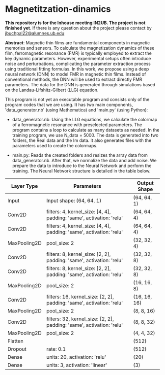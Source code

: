 # Magnetitzation-dinamics
**This repository is for the Inhouse meeting IN2UB. The project is not finished yet**. If there is any question about the project please contact by jbuchpal22@alumnes.ub.edu

**Abstract**: Magnetic thin films are fundamental components in magnetic memories and sensors. To calculate the magnetization dynamics of these film, ferromagnetic resonance (FMR) is typically employed to extract the key dynamic parameters. However, experimental setups often introduce noise and perturbations, complicating the parameter extraction process using traditional fitting formulas. 
 In this work, we propose using a deep neural network (DNN) to model FMR in magnetic thin films. Instead of conventional methods, the DNN will be used to extract directly FMR parameters. The data for the DNN is generated through simulations based on the Landau-Lifshitz-Gilbert (LLG) equation.

This program is not yet an executable program and consists only of the program codes that we are using. It has two main components, 'data_generator.nb' (using Mathematica) and 'main.py' (using Python):

- data_generator.nb: Using the LLG equations, we calculate the colormap of a ferromagnetic resonance with preselected parameters. The program contains a loop to calculate as many datasets as needed. In the training program, we use N_data = 5000. The data is generated into two folders, the Real data and the Im data. It also generates files with the parameters used to create the colormaps.

- main.py: Reads the created folders and resizes the array data from data_generator.nb. After that, we normalize the data and add noise. We prepare the data to introduce to the Neural Network and perform the training. The Neural Network structure is detailed in the table below.



| Layer Type          | Parameters                                                                      | Output Shape          |
|---------------------|---------------------------------------------------------------------------------|-----------------------|
| Input               | Input shape: (64, 64, 1)                                                        | (64, 64, 1)           |
| Conv2D              | filters: 4, kernel_size: [4, 4], padding: 'same', activation: 'relu'            | (64, 64, 4)           |
| Conv2D              | filters: 4, kernel_size: [4, 4], padding: 'same', activation: 'relu'            | (64, 64, 4)           |
| MaxPooling2D        | pool_size: 2                                                                    | (32, 32, 4)           |
| Conv2D              | filters: 8, kernel_size: [2, 2], padding: 'same', activation: 'relu'            | (32, 32, 8)           |
| Conv2D              | filters: 8, kernel_size: [2, 2], padding: 'same', activation: 'relu'            | (32, 32, 8)           |
| MaxPooling2D        | pool_size: 2                                                                    | (16, 16, 8)           |
| Conv2D              | filters: 16, kernel_size: [2, 2], padding: 'same', activation: 'relu'           | (16, 16, 16)          |
| MaxPooling2D        | pool_size: 2                                                                    | (8, 8, 16)            |
| Conv2D              | filters: 32, kernel_size: [2, 2], padding: 'same', activation: 'relu'           | (8, 8, 32)            |
| MaxPooling2D        | pool_size: 2                                                                    | (4, 4, 32)            |
| Flatten             |                                                                                 | (512)                 |
| Dropout             | rate: 0.1                                                                       | (512)                 |
| Dense               | units: 20, activation: 'relu'                                                   | (20)                  |
| Dense               | units: 3, activation: 'linear'                                                  | (3)                   |
